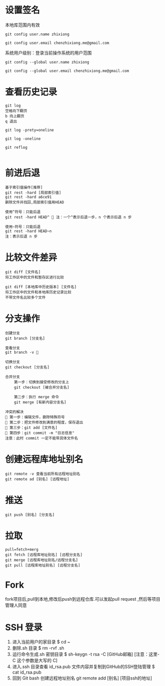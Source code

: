 # 设置签名

本地库范围内有效

```
git config user.name zhixiong

git config user.email chenzhixiong.me@gmail.com
```

系统用户级别：登录当前操作系统的用户范围

```
git config --global user.name zhixiong

git config --global user.email chenzhixiong.me@gmail.com
```

# 查看历史记录

```
git log
空格向下翻页
b 向上翻页
q 退出

git log -prety=oneline

git log -oneline

git reflog


```

# 前进后退

```
基于索引值操作[推荐]
git rest -hard [局部索引值]
git rest -hard a6ce91
删除文件并找回,局部索引值用HEAD

使用^符号：只能后退
git rest -hard HEAD^  注：一个^表示后退一步，n 个表示后退 n 步

使用~符号：只能后退
git rest -hard HEAD~n
注：表示后退 n 步

```

# 比较文件差异

```
git diff [文件名]
将工作区中的文件和暂存区进行比较

git diff [本地库中历史版本] [文件名]
将工作区中的文件和本地库历史记录比较
不带文件名比较多个文件
```

# 分支操作

```
创建分支
git branch [分支名]

查看分支
git branch -v  

切换分支
git checkout [分支名]

合并分支
    第一步：切换到接受修改的分支上
	git checkout [被合并分支名]
	
	第二步：执行 merge 命令
	git merge [有新内容分支名]

冲突的解决
 第一步：编辑文件，删除特殊符号
 第二步：把文件修改到满意的程度，保存退出
 第三步：git add [文件名]
 第四步：git commit -m "日志信息" 
注意：此时 commit 一定不能带具体文件名
```

# 创建远程库地址别名

```
git remote -v 查看当前所有远程地址别名
git remote ad [别名] [远程地址]

```

# 推送

```
git push [别名] [分支名]
```

# 拉取

```
pull=fetch+merg
git fetch [远程库地址别名] [远程分支名]
git merge [远程库地址别名/远程分支名]
git pull [远程库地址别名] [远程分支名]
```

# Fork

fork项目后,pull到本地,修改后push到远程仓库.可以发起pull request ,然后等项目管理人同意

# SSH 登录

1. 进入当前用户的家目录
   $ cd ~ 
2. 删除.sh 目录
   $ rm -rvf .sh
3. 运行命令生成.sh 密钥目录
   $ sh-keygn -t rsa -C [GitHub邮箱]
   [注意：这里-C 这个参数是大写的 C]
4. 进入.ssh 目录查看 id_rsa.pub 文件内容并复制到GitHub的SSH登陆管理
   $ cat id_rsa.pub
5. 回到 Git bash 创建远程地址别名
   git remote add [别名] [项目ssh的地址] 

